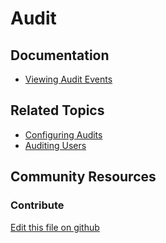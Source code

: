 # Audit

## Documentation

* [Viewing Audit Events](https://help.liferay.com/hc/en-us/articles/360028822152-Viewing-Audit-Events)

## Related Topics

* [Configuring Audits](https://help.liferay.com/hc/en-us/articles/360029134891-Configuring-Audits)
* [Auditing Users](https://help.liferay.com/hc/en-us/articles/360029134871-Auditing-Users)

## Community Resources


### Contribute

[Edit this file on github](https://github.com/olafk/controlpanel-documentation-docs/blob/master/md/72en/com_liferay_portal_security_audit_web_portlet_AuditPortlet.md)

